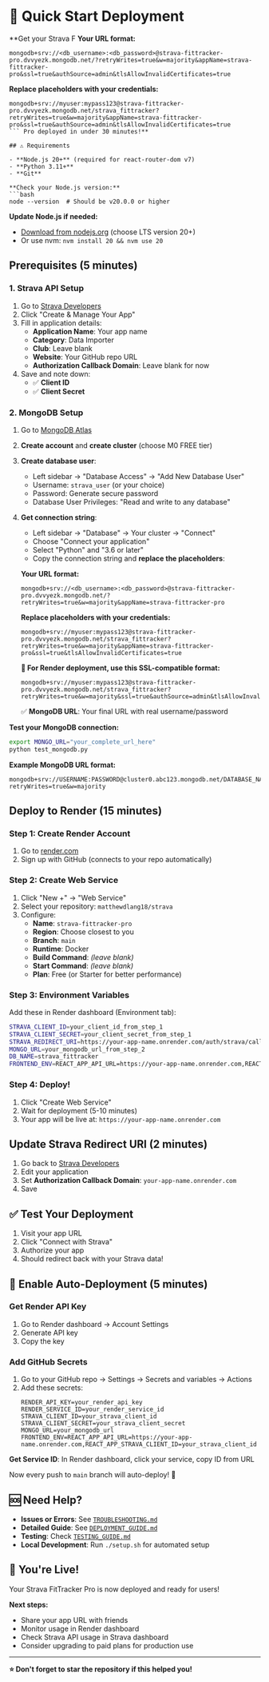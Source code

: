 # 🚀 Quick Start Deployment

**Get your Strava F   **Your URL format:**
   ```
   mongodb+srv://<db_username>:<db_password>@strava-fittracker-pro.dvvyezk.mongodb.net/?retryWrites=true&w=majority&appName=strava-fittracker-pro&ssl=true&authSource=admin&tlsAllowInvalidCertificates=true
   ```
   
   **Replace placeholders with your credentials:**
   ```
   mongodb+srv://myuser:mypass123@strava-fittracker-pro.dvvyezk.mongodb.net/strava_fittracker?retryWrites=true&w=majority&appName=strava-fittracker-pro&ssl=true&authSource=admin&tlsAllowInvalidCertificates=true
   ``` Pro deployed in under 30 minutes!**

## ⚠️ Requirements

- **Node.js 20+** (required for react-router-dom v7)
- **Python 3.11+** 
- **Git**

**Check your Node.js version:**
```bash
node --version  # Should be v20.0.0 or higher
```

**Update Node.js if needed:**
- [Download from nodejs.org](https://nodejs.org/) (choose LTS version 20+)
- Or use nvm: `nvm install 20 && nvm use 20`

## Prerequisites (5 minutes)

### 1. Strava API Setup
1. Go to [Strava Developers](https://developers.strava.com/)
2. Click "Create & Manage Your App"
3. Fill in application details:
   - **Application Name**: Your app name
   - **Category**: Data Importer
   - **Club**: Leave blank
   - **Website**: Your GitHub repo URL
   - **Authorization Callback Domain**: Leave blank for now
4. Save and note down:
   - ✅ **Client ID**
   - ✅ **Client Secret**

### 2. MongoDB Setup
1. Go to [MongoDB Atlas](https://cloud.mongodb.com/)
2. **Create account** and **create cluster** (choose M0 FREE tier)
3. **Create database user**:
   - Left sidebar → "Database Access" → "Add New Database User"
   - Username: `strava_user` (or your choice)
   - Password: Generate secure password
   - Database User Privileges: "Read and write to any database"
4. **Get connection string**:
   - Left sidebar → "Database" → Your cluster → "Connect"
   - Choose "Connect your application"
   - Select "Python" and "3.6 or later"
   - Copy the connection string and **replace the placeholders**:
   
   **Your URL format:**
   ```
   mongodb+srv://<db_username>:<db_password>@strava-fittracker-pro.dvvyezk.mongodb.net/?retryWrites=true&w=majority&appName=strava-fittracker-pro
   ```
   
   **Replace placeholders with your credentials:**
   ```
   mongodb+srv://myuser:mypass123@strava-fittracker-pro.dvvyezk.mongodb.net/strava_fittracker?retryWrites=true&w=majority&appName=strava-fittracker-pro&ssl=true&tlsAllowInvalidCertificates=true
   ```
   
   **🔧 For Render deployment, use this SSL-compatible format:**
   ```
   mongodb+srv://myuser:mypass123@strava-fittracker-pro.dvvyezk.mongodb.net/strava_fittracker?retryWrites=true&w=majority&ssl=true&authSource=admin&tlsAllowInvalidCertificates=true
   ```
   
   ✅ **MongoDB URL**: Your final URL with real username/password

**Test your MongoDB connection:**
```bash
export MONGO_URL="your_complete_url_here"
python test_mongodb.py
```

**Example MongoDB URL format:**
```
mongodb+srv://USERNAME:PASSWORD@cluster0.abc123.mongodb.net/DATABASE_NAME?retryWrites=true&w=majority
```

## Deploy to Render (15 minutes)

### Step 1: Create Render Account
1. Go to [render.com](https://render.com)
2. Sign up with GitHub (connects to your repo automatically)

### Step 2: Create Web Service
1. Click "New +" → "Web Service"
2. Select your repository: `matthewdlang18/strava`
3. Configure:
   - **Name**: `strava-fittracker-pro`
   - **Region**: Choose closest to you
   - **Branch**: `main`
   - **Runtime**: Docker
   - **Build Command**: *(leave blank)*
   - **Start Command**: *(leave blank)*
   - **Plan**: Free (or Starter for better performance)

### Step 3: Environment Variables
Add these in Render dashboard (Environment tab):

```bash
STRAVA_CLIENT_ID=your_client_id_from_step_1
STRAVA_CLIENT_SECRET=your_client_secret_from_step_1
STRAVA_REDIRECT_URI=https://your-app-name.onrender.com/auth/strava/callback
MONGO_URL=your_mongodb_url_from_step_2
DB_NAME=strava_fittracker
FRONTEND_ENV=REACT_APP_API_URL=https://your-app-name.onrender.com,REACT_APP_STRAVA_CLIENT_ID=your_client_id_from_step_1
```

### Step 4: Deploy!
1. Click "Create Web Service"
2. Wait for deployment (5-10 minutes)
3. Your app will be live at: `https://your-app-name.onrender.com`

## Update Strava Redirect URI (2 minutes)

1. Go back to [Strava Developers](https://developers.strava.com/)
2. Edit your application
3. Set **Authorization Callback Domain**: `your-app-name.onrender.com`
4. Save

## ✅ Test Your Deployment

1. Visit your app URL
2. Click "Connect with Strava"
3. Authorize your app
4. Should redirect back with your Strava data!

## 🔧 Enable Auto-Deployment (5 minutes)

### Get Render API Key
1. Go to Render dashboard → Account Settings
2. Generate API key
3. Copy the key

### Add GitHub Secrets
1. Go to your GitHub repo → Settings → Secrets and variables → Actions
2. Add these secrets:
   ```
   RENDER_API_KEY=your_render_api_key
   RENDER_SERVICE_ID=your_render_service_id
   STRAVA_CLIENT_ID=your_strava_client_id
   STRAVA_CLIENT_SECRET=your_strava_client_secret
   MONGO_URL=your_mongodb_url
   FRONTEND_ENV=REACT_APP_API_URL=https://your-app-name.onrender.com,REACT_APP_STRAVA_CLIENT_ID=your_strava_client_id
   ```

**Get Service ID**: In Render dashboard, click your service, copy ID from URL

Now every push to `main` branch will auto-deploy! 🎉

## 🆘 Need Help?

- **Issues or Errors**: See [`TROUBLESHOOTING.md`](TROUBLESHOOTING.md)
- **Detailed Guide**: See [`DEPLOYMENT_GUIDE.md`](DEPLOYMENT_GUIDE.md)
- **Testing**: Check [`TESTING_GUIDE.md`](TESTING_GUIDE.md)
- **Local Development**: Run `./setup.sh` for automated setup

## 🎉 You're Live!

Your Strava FitTracker Pro is now deployed and ready for users!

**Next steps:**
- Share your app URL with friends
- Monitor usage in Render dashboard
- Check Strava API usage in Strava dashboard
- Consider upgrading to paid plans for production use

---

**⭐ Don't forget to star the repository if this helped you!**
